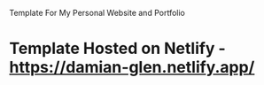 Template For My Personal Website and Portfolio

Template Hosted on Netlify - https://damian-glen.netlify.app/
===========

